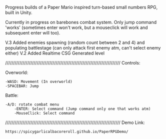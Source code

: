 Progress builds of a Paper Mario inspired turn-based small numbers RPG, built in Unity.

Currently in progress on barebones combat system. Only jump command 'works' (sometimes enter won't work, but a mouseclick will work and subsequent enter will too).

V.3 Added enemies spawning (random count between 2 and 4) and populating battlestage (can only attack first enemy atm, can't select enemy either)
V.2 Added Realtime CSG Generated level

/////////////////////////////////////////////////////////////////////////
Controls:
    
Overworld:

    -WASD: Movement (In overworld)
    -SPACEBAR: Jump

Battle:

    -A/D: rotate combat menu
        -ENTER: Select command (Jump command only one that works atm)
        -MouseClick: Select command

/////////////////////////////////////////////////////////////////////////
Demo Link:

    https://spicygarlicalbacoreroll.github.io/PaperRPGDemo/
